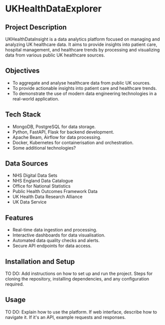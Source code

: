 # UKHealthDataExplorer

## Project Description
UKHealthDataInsight is a data analytics platform focused on managing and analyzing UK healthcare data. It aims to provide insights into patient care, hospital management, and healthcare trends by processing and visualizing data from various public UK healthcare sources.

## Objectives
- To aggregate and analyse healthcare data from public UK sources.
- To provide actionable insights into patient care and healthcare trends.
- To demonstrate the use of modern data engineering technologies in a real-world application.

## Tech Stack
- MongoDB, PostgreSQL for data storage.
- Python, FastAPI, Flask for backend development.
- Apache Beam, Airflow for data processing.
- Docker, Kubernetes for containerisation and orchestration.
- Some additional technologies?

## Data Sources
- NHS Digital Data Sets
- NHS England Data Catalogue
- Office for National Statistics
- Public Health Outcomes Framework Data
- UK Health Data Research Alliance
- UK Data Service

## Features
- Real-time data ingestion and processing.
- Interactive dashboards for data visualisation.
- Automated data quality checks and alerts.
- Secure API endpoints for data access.

## Installation and Setup
TO DO: Add instructions on how to set up and run the project.
Steps for cloning the repository, installing dependencies, and any configuration required.

## Usage
TO DO: Explain how to use the platform. If web interface, describe how to navigate it. If it's an API, example requests and responses.